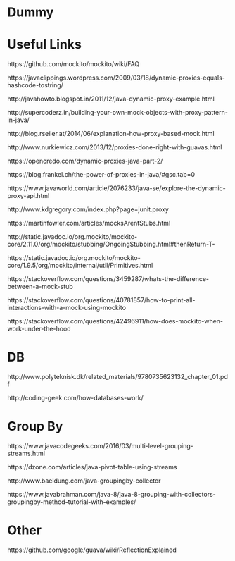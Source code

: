 # Dummy


# Useful Links
<p> https://github.com/mockito/mockito/wiki/FAQ </p>
<p> https://javaclippings.wordpress.com/2009/03/18/dynamic-proxies-equals-hashcode-tostring/ </p>
<p> http://javahowto.blogspot.in/2011/12/java-dynamic-proxy-example.html </p>
<p> http://supercoderz.in/building-your-own-mock-objects-with-proxy-pattern-in-java/ </p>
<p> http://blog.rseiler.at/2014/06/explanation-how-proxy-based-mock.html </p>


<p></p>
<p> http://www.nurkiewicz.com/2013/12/proxies-done-right-with-guavas.html </p>
<p> https://opencredo.com/dynamic-proxies-java-part-2/ </p>
<p> https://blog.frankel.ch/the-power-of-proxies-in-java/#gsc.tab=0 </p>
<p> https://www.javaworld.com/article/2076233/java-se/explore-the-dynamic-proxy-api.html </p>
<p> http://www.kdgregory.com/index.php?page=junit.proxy </p>
<p> https://martinfowler.com/articles/mocksArentStubs.html </p>
<p> http://static.javadoc.io/org.mockito/mockito-core/2.11.0/org/mockito/stubbing/OngoingStubbing.html#thenReturn-T- </p>
<p> https://static.javadoc.io/org.mockito/mockito-core/1.9.5/org/mockito/internal/util/Primitives.html </p>
<p> https://stackoverflow.com/questions/3459287/whats-the-difference-between-a-mock-stub </p>
<p> https://stackoverflow.com/questions/40781857/how-to-print-all-interactions-with-a-mock-using-mockito </p>
<p> https://stackoverflow.com/questions/42496911/how-does-mockito-when-work-under-the-hood </p>

# DB
<p> http://www.polyteknisk.dk/related_materials/9780735623132_chapter_01.pdf </p>
<p> http://coding-geek.com/how-databases-work/ </p>

# Group By
<p> https://www.javacodegeeks.com/2016/03/multi-level-grouping-streams.html </p>
<p> https://dzone.com/articles/java-pivot-table-using-streams </p>
<p> http://www.baeldung.com/java-groupingby-collector </p>
<p> https://www.javabrahman.com/java-8/java-8-grouping-with-collectors-groupingby-method-tutorial-with-examples/ </p>


# Other
 <p> https://github.com/google/guava/wiki/ReflectionExplained </p>
 
